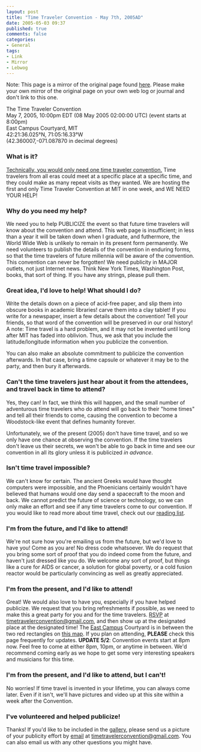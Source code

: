 ```yaml
---
layout: post
title: "Time Traveler Convention - May 7th, 2005AD"
date: 2005-05-03 09:37
published: true
comments: false
categories:
- General
tags:
- Link
- Mirror
- Lebwog
---
```

Note: This page is a mirror of the original page found [here](http://web.mit.edu/adorai/timetraveler/).  Please make your own mirror of the original page on your own web log or journal and don't link to this one.

The Time Traveler Convention<br>
May 7, 2005, 10:00pm EDT (08 May 2005 02:00:00 UTC) (event starts at 8:00pm)<br>
East Campus Courtyard, MIT<br>
42:21:36.025&deg;N, 71:05:16.33&deg;W<br>
(42.360007,-071.087870 in decimal degrees)<br>

<!-- more -->

### What is it? ###

[Technically, you would only need one time traveler convention.](http://catandgirl.com/view.php?loc=131) Time travelers from all eras could meet at a specific place at a specific time, and they could make as many repeat visits as they wanted. We are hosting the first and only Time Traveler Convention at MIT in one week, and WE NEED YOUR HELP!

### Why do you need my help? ###

We need you to help PUBLICIZE the event so that future time travelers will know about the convention and attend.  This web page is insufficient; in less than a year it will be taken down when I graduate, and futhermore, the World Wide Web is unlikely to remain in its present form permanently. We need volunteers to publish the details of the convention in enduring forms, so that the time travelers of future millennia will be aware of the convention. This convention can never be forgotten! We need publicity in MAJOR outlets, not just Internet news. Think New York Times, Washington Post, books, that sort of thing. If you have any strings, please pull them.

### Great idea, I'd love to help! What should I do? ###

Write the details down on a piece of acid-free paper, and slip them into obscure books in academic libraries! carve them into a clay tablet! If you write for a newspaper, insert a few details about the convention! Tell your friends, so that word of the convention will be preserved in our oral history! A note: Time travel is a hard problem, and it may not be invented until long after MIT has faded into oblivion. Thus, we ask that you include the latitude/longitude information when you publicize the convention.

You can also make an absolute commitment to publicize the convention afterwards. In that case, bring a time capsule or whatever it may be to the party, and then bury it afterwards.

### Can't the time travelers just hear about it from the attendees, and travel back in time to attend? ###

Yes, they can! In fact, we think this will happen, and the small number of adventurous time travelers who do attend will go back to their "home times" and tell all their friends to come, causing the convention to become a Woodstock-like event that defines humanity forever.

Unfortunately, we of the present (2005) don't have time travel, and so we only have one chance at observing the convention. If the time travelers don't leave us their secrets, we won't be able to go back in time and see our convention in all its glory unless it is publicized *in advance*.

### Isn't time travel impossible? ###

We can't know for certain. The ancient Greeks would have thought computers were impossible, and the Phoenicians certainly wouldn't have believed that humans would one day send a spacecraft to the moon and back. We cannot predict the future of science or technology, so we can only make an effort and see if any time travelers come to our convention. If you would like to read more about time travel, check out our [reading list](http://web.mit.edu/adorai/timetraveler/readinglist.html).

### I'm from the future, and I'd like to attend! ###

We're not sure how you're emailing us from the future, but we'd love to have you! Come as you are! No dress code whatsoever. We do request that you bring some sort of proof that you do indeed come from the future, and haven't just dressed like you do. We welcome any sort of proof, but things like a cure for AIDS or cancer, a solution for global poverty, or a cold fusion reactor would be particularly convincing as well as greatly appreciated.

### I'm from the present, and I'd like to attend! ###

Great! We would also love to have you, especially if you have helped publicize. We request that you bring refreshments if possible, as we need to make this a great party for you and for the time travelers. [RSVP](mailto:timetravelerconvention@gmail.com) at timetravelerconvention@gmail.com, and then show up at the designated place at the designated time! The [East Campus](http://web.mit.edu/adorai/timetraveler/ec.html) Courtyard is in between the two red rectangles on [this map](http://whereis.mit.edu/map-jpg?mapterms=east+campus). If you plan on attending, **PLEASE** check this page frequently for updates. **UPDATE 5/2**: Convention events start at 8pm now. Feel free to come at either 8pm, 10pm, or anytime in between. We'd recommend coming early as we hope to get some very interesting speakers and musicians for this time.

### I'm from the present, and I'd like to attend, but I can't! ###

No worries! If time travel is invented in your lifetime, you can always come later. Even if it isn't, we'll have pictures and video up at this site within a week after the Convention.

### I've volunteered and helped publicize! ###

Thanks! If you'd like to be included in the [gallery](http://web.mit.edu/adorai/timetraveler/gallery/), please send us a picture of your publicity effort by [email](mailto:timetravelerconvention@gmail.com) at timetravelerconvention@gmail.com. You can also email us with any other questions you might have.
